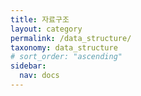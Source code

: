 ```yaml
---
title: 자료구조
layout: category
permalink: /data_structure/
taxonomy: data_structure
# sort_order: "ascending"
sidebar:
  nav: docs
---
```

